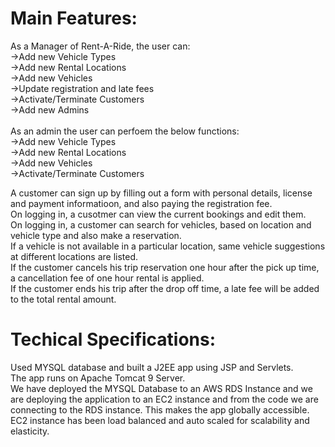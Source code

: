 

# Main Features:<br /> 
As a Manager of Rent-A-Ride, the user can:<br /> 
->Add new Vehicle Types<br /> 
->Add new Rental Locations<br /> 
->Add new Vehicles<br /> 
->Update registration and late fees<br /> 
->Activate/Terminate Customers<br /> 
->Add new Admins<br /> 
<br /> 
As an admin the user can perfoem the below functions:<br /> 
->Add new Vehicle Types<br /> 
->Add new Rental Locations<br /> 
->Add new Vehicles<br /> 
->Activate/Terminate Customers<br /> 

A customer can sign up by filling out a form with personal details, license and payment informatioon, and also paying the registration fee.<br /> 
On logging in, a cusotmer can view the current bookings and edit them.<br/>
On logging in, a customer can search for vehicles, based on location and vehicle type and also make a reservation.<br /> 
If a vehicle is not available in a particular location, same vehicle suggestions at different locations are listed.<br /> 
If the customer cancels his trip reservation one hour after the pick up time, a cancellation fee of one hour rental is applied.<br/> 
If the customer ends his trip after the drop off time, a late fee will be added to the total rental amount.<br /> 


# Techical Specifications:<br /> 
Used MYSQL database and built a J2EE app using JSP and Servlets.<br /> 
The app runs on Apache Tomcat 9 Server.<br /> 
We have deployed the MYSQL Database to an AWS RDS Instance and we are deploying the application to an EC2 instance and from the code we are connecting to the RDS instance. This makes the app globally accessible. EC2 instance has been load balanced and auto scaled for scalability and elasticity.<br />









